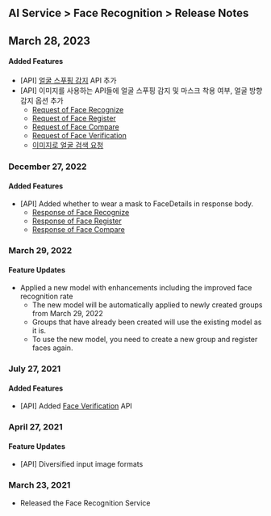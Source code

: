 ## AI Service > Face Recognition > Release Notes

## March 28, 2023
#### Added Features
* [API] [얼굴 스푸핑 감지](./api-guide/#spoofing) API 추가
* [API] 이미지를 사용하는 API들에 얼굴 스푸핑 감지 및 마스크 착용 여부, 얼굴 방향 감지 옵션 추가
    * [Request of Face Recognize](./api-guide/#detect-face-request)
    * [Request of Face Register](./api-guide/#add-face-request)
    * [Request of Face Compare](./api-guide/#compare-face-request)
    * [Request of Face Verification](./api-guide/#verify-request)
    * [이미지로 얼굴 검색 요청](./api-guide/#search-by-image-request)

### December 27, 2022
#### Added Features
* [API] Added whether to wear a mask to FaceDetails in response body.
    * [Response of Face Recognize](./api-guide/#detect-face-response)
    * [Response of Face Register](./api-guide/#add-face-response)
    * [Response of Face Compare](./api-guide/#compare-face-response)

### March 29, 2022
#### Feature Updates
* Applied a new model with enhancements including the improved face recognition rate
    * The new model will be automatically applied to newly created groups from March 29, 2022
    * Groups that have already been created will use the existing model as it is.
    * To use the new model, you need to create a new group and register faces again.

### July 27, 2021
#### Added Features
* [API] Added [Face Verification](./api-guide/#face-verification) API

### April 27, 2021
#### Feature Updates
* [API] Diversified input image formats

### March 23, 2021
* Released the Face Recognition Service
